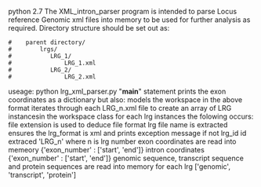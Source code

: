 python 2.7
The XML_intron_parser program is intended to parse Locus reference Genomic xml files into memory to be used for further analysis as required.
Directory structure should be set out as:

    #    parent directory/
    #        lrgs/
    #           LRG_1/
    #               LRG_1.xml
    #           LRG_2/
    #               LRG_2.xml

useage: python lrg_xml_parser.py
"__main__" statement prints the exon coordinates as a dictionary but also:
    models the workspace in the above format
    iterates through each LRG_n.xml file to create an array of LRG instancesin the workspace class
    for each lrg instances the folowing occurs:
        file extension is used to deduce file format
        lrg file name is extracted
        ensures the lrg_format is xml and prints exception message if not
        lrg_id id extraced 'LRG_n' where n is lrg number
        exon coordinates are read into memeory {'exon_number' : ['start', 'end']}
        intron coordinates {'exon_number' : ['start', 'end']}
        genomic sequence, transcript sequence and protein sequences are read into memory for each lrg ['genomic', 'transcript', 'protein']
